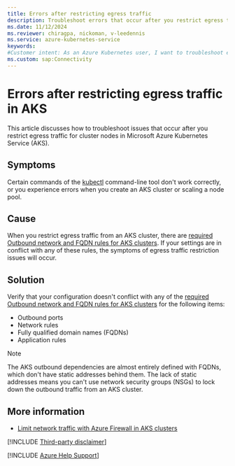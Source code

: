 ```yaml
---
title: Errors after restricting egress traffic
description: Troubleshoot errors that occur after you restrict egress traffic from an Azure Kubernetes Service (AKS) cluster.
ms.date: 11/12/2024
ms.reviewer: chiragpa, nickoman, v-leedennis
ms.service: azure-kubernetes-service
keywords:
#Customer intent: As an Azure Kubernetes user, I want to troubleshoot errors that occur after I restrict egress traffic so that I can access my Azure Kubernetes Service (AKS) cluster successfully.
ms.custom: sap:Connectivity
---
```

# Errors after restricting egress traffic in AKS

This article discusses how to troubleshoot issues that occur after you restrict egress traffic for cluster nodes in Microsoft Azure Kubernetes Service (AKS).

## Symptoms

Certain commands of the [kubectl](https://kubernetes.io/docs/reference/kubectl/) command-line tool don't work correctly, or you experience errors when you create an AKS cluster or scaling a node pool.

## Cause

When you restrict egress traffic from an AKS cluster, there are [required Outbound network and FQDN rules for AKS clusters](/azure/aks/outbound-rules-control-egress). If your settings are in conflict with any of these rules, the symptoms of egress traffic restriction issues will occur.

## Solution

Verify that your configuration doesn't conflict with any of the [required Outbound network and FQDN rules for AKS clusters](/azure/aks/outbound-rules-control-egress) for the following items:

- Outbound ports
- Network rules
- Fully qualified domain names (FQDNs)
- Application rules

> [!NOTE]
> The AKS outbound dependencies are almost entirely defined with FQDNs, which don't have static addresses behind them. The lack of static addresses means you can't use network security groups (NSGs) to lock down the outbound traffic from an AKS cluster.

## More information

- [Limit network traffic with Azure Firewall in AKS clusters](/azure/aks/limit-egress-traffic)

[!INCLUDE [Third-party disclaimer](../../../includes/third-party-disclaimer.md)]

[!INCLUDE [Azure Help Support](../../../includes/azure-help-support.md)]
